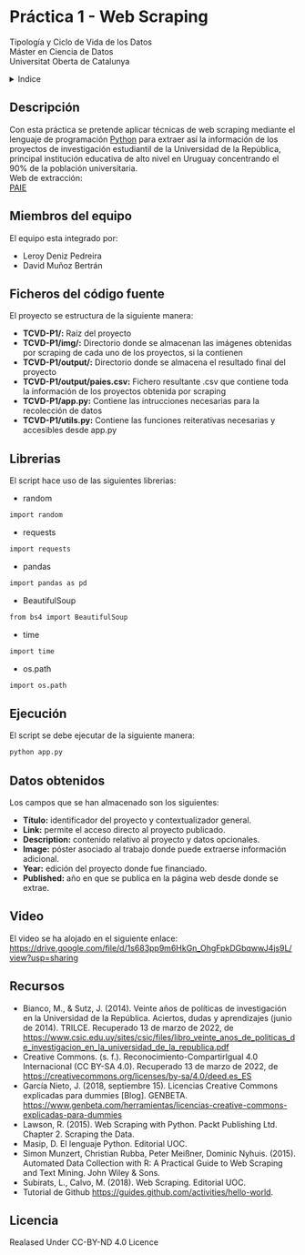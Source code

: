 # Práctica 1 - Web Scraping
Tipología y Ciclo de Vida de los Datos<br/>
Máster en Ciencia de Datos<br/>
Universitat Oberta de Catalunya <br/>

<!-- Tabla de contenidos -->
<details>
  <summary>Indice</summary>
  <ol>
    <li><a href="#Descripción">Descripción</a></li>
    <li><a href="#Miembros-del-equipo">Miembros del equipo</a></li>
    <li><a href="#Ficheros-del-código-fuente">Ficheros del código fuente</a></li>    
    <li><a href="#Librerias">Librerias</a></li>
    <li><a href="#Ejecución">Ejecución</a></li>
    <li><a href="#Datos-Obtenidos">Datos obtenidos</a></li>
    <li><a href="#Video">Video</a></li>
    <li><a href="#Recursos">Recursos</a></li>
    <li><a href="#Licencia">Licencia</a></li>
  </ol>
</details>

## Descripción
Con esta práctica se pretende aplicar técnicas de web scraping mediante el lenguaje de programación [Python](https://www.python.org/) para extraer así la información de los proyectos de investigación estudiantil de la Universidad de la República, principal institución educativa de alto nivel en Uruguay concentrando el 90% de la población universitaria.<br/>
Web de extracción:<br/>
[PAIE](https://www.estudiantes.csic.edu.uy/)

## Miembros del equipo
El equipo esta integrado por: 
* Leroy Deniz Pedreira
* David Muñoz Bertrán

## Ficheros del código fuente
El proyecto se estructura de la siguiente manera: <br/>
* **TCVD-P1/:** Raíz del proyecto <br/>
* **TCVD-P1/img/:** Directorio donde se almacenan las imágenes obtenidas por scraping de cada uno de los proyectos, si la contienen <br/>
* **TCVD-P1/output/:** Directorio donde se almacena el resultado final del proyecto <br/>
* **TCVD-P1/output/paies.csv:** Fichero resultante .csv que contiene toda la información de los proyectos obtenida por scraping<br/>
* **TCVD-P1/app.py:** Contiene las intrucciones necesarias para la recolección de datos <br/>
* **TCVD-P1/utils.py:** Contiene las funciones reiterativas necesarias y accesibles desde app.py

## Librerias
El script hace uso de las siguientes librerias:

 * random
  ```sh
  import random
  ```
 * requests
  ```sh
  import requests
  ```
 * pandas
  ```sh
  import pandas as pd
  ```
 * BeautifulSoup
  ```sh
  from bs4 import BeautifulSoup
  ```
 * time
 ```sh
import time
  ```
 * os.path
 ```sh
import os.path
```

## Ejecución
El script se debe ejecutar de la siguiente manera:
```sh
python app.py
```
## Datos obtenidos
Los campos que se han almacenado son los siguientes:
* **Título:** identificador del proyecto y contextualizador general.
* **Link:** permite el acceso directo al proyecto publicado.
* **Description:** contenido relativo al proyecto y datos opcionales.
* **Image:** póster asociado al trabajo donde puede extraerse información adicional.
* **Year:** edición del proyecto donde fue financiado.
* **Published:** año en que se publica en la página web desde donde se extrae.

## Video
El video se ha alojado en el siguiente enlace:
https://drive.google.com/file/d/1s683pp9m6HkGn_OhgFpkDGbqwwJ4js9L/view?usp=sharing

## Recursos
* Bianco, M., & Sutz, J. (2014). Veinte años de políticas de investigación en la Universidad de la República. Aciertos, dudas y aprendizajes (junio de 2014). TRILCE. Recuperado 13 de marzo de 2022, de https://www.csic.edu.uy/sites/csic/files/libro_veinte_anos_de_politicas_de_investigacion_en_la_universidad_de_la_republica.pdf <br/>
* Creative Commons. (s. f.). Reconocimiento-CompartirIgual 4.0 Internacional (CC BY-SA 4.0). Recuperado 13 de marzo de 2022, de https://creativecommons.org/licenses/by-sa/4.0/deed.es_ES <br/>
* García Nieto, J. (2018, septiembre 15). Licencias Creative Commons explicadas para dummies [Blog]. GENBETA. https://www.genbeta.com/herramientas/licencias-creative-commons-explicadas-para-dummies <br/>
* Lawson, R. (2015). Web Scraping with Python. Packt Publishing Ltd. Chapter 2. Scraping the Data.<br/>
* Masip, D. El lenguaje Python. Editorial UOC.</br>
* Simon Munzert, Christian Rubba, Peter Meißner, Dominic Nyhuis. (2015). Automated Data Collection with R: A Practical Guide to Web Scraping and Text Mining. John Wiley & Sons. <br/>
* Subirats, L., Calvo, M. (2018). Web Scraping. Editorial UOC.<br/>
* Tutorial de Github https://guides.github.com/activities/hello-world.

## Licencia

 Realased Under CC-BY-ND 4.0 Licence
